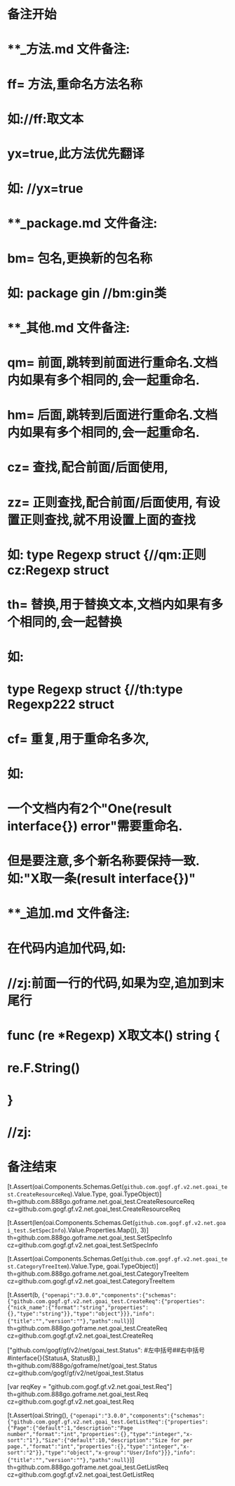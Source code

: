 # 备注开始
# **_方法.md 文件备注:
# ff= 方法,重命名方法名称
# 如://ff:取文本
#
# yx=true,此方法优先翻译
# 如: //yx=true

# **_package.md 文件备注:
# bm= 包名,更换新的包名称 
# 如: package gin //bm:gin类

# **_其他.md 文件备注:
# qm= 前面,跳转到前面进行重命名.文档内如果有多个相同的,会一起重命名.
# hm= 后面,跳转到后面进行重命名.文档内如果有多个相同的,会一起重命名.
# cz= 查找,配合前面/后面使用,
# zz= 正则查找,配合前面/后面使用, 有设置正则查找,就不用设置上面的查找
# 如: type Regexp struct {//qm:正则 cz:Regexp struct
#
# th= 替换,用于替换文本,文档内如果有多个相同的,会一起替换
# 如:
# type Regexp struct {//th:type Regexp222 struct
#
# cf= 重复,用于重命名多次,
# 如: 
# 一个文档内有2个"One(result interface{}) error"需要重命名.
# 但是要注意,多个新名称要保持一致. 如:"X取一条(result interface{})"

# **_追加.md 文件备注:
# 在代码内追加代码,如:
# //zj:前面一行的代码,如果为空,追加到末尾行
# func (re *Regexp) X取文本() string { 
# re.F.String()
# }
# //zj:
# 备注结束

[t.Assert(oai.Components.Schemas.Get(`github.com.gogf.gf.v2.net.goai_test.CreateResourceReq`).Value.Type, goai.TypeObject)]
th=github.com.888go.goframe.net.goai_test.CreateResourceReq
cz=github.com.gogf.gf.v2.net.goai_test.CreateResourceReq

[t.Assert(len(oai.Components.Schemas.Get(`github.com.gogf.gf.v2.net.goai_test.SetSpecInfo`).Value.Properties.Map()), 3)]
th=github.com.888go.goframe.net.goai_test.SetSpecInfo
cz=github.com.gogf.gf.v2.net.goai_test.SetSpecInfo

[t.Assert(oai.Components.Schemas.Get(`github.com.gogf.gf.v2.net.goai_test.CategoryTreeItem`).Value.Type, goai.TypeObject)]
th=github.com.888go.goframe.net.goai_test.CategoryTreeItem
cz=github.com.gogf.gf.v2.net.goai_test.CategoryTreeItem

[t.Assert(b, `{"openapi":"3.0.0","components":{"schemas":{"github.com.gogf.gf.v2.net.goai_test.CreateReq":{"properties":{"nick_name":{"format":"string","properties":{},"type":"string"}},"type":"object"}}},"info":{"title":"","version":""},"paths":null}`)]
th=github.com.888go.goframe.net.goai_test.CreateReq
cz=github.com.gogf.gf.v2.net.goai_test.CreateReq

["github.com/gogf/gf/v2/net/goai_test.Status": #左中括号##右中括号#interface{}{StatusA, StatusB},]
th=github.com/888go/goframe/net/goai_test.Status
cz=github.com/gogf/gf/v2/net/goai_test.Status

[var reqKey = "github.com.gogf.gf.v2.net.goai_test.Req"]
th=github.com.888go.goframe.net.goai_test.Req
cz=github.com.gogf.gf.v2.net.goai_test.Req

[t.Assert(oai.String(), `{"openapi":"3.0.0","components":{"schemas":{"github.com.gogf.gf.v2.net.goai_test.GetListReq":{"properties":{"Page":{"default":1,"description":"Page number","format":"int","properties":{},"type":"integer","x-sort":"1"},"Size":{"default":10,"description":"Size for per page.","format":"int","properties":{},"type":"integer","x-sort":"2"}},"type":"object","x-group":"User/Info"}}},"info":{"title":"","version":""},"paths":null}`)]
th=github.com.888go.goframe.net.goai_test.GetListReq
cz=github.com.gogf.gf.v2.net.goai_test.GetListReq
